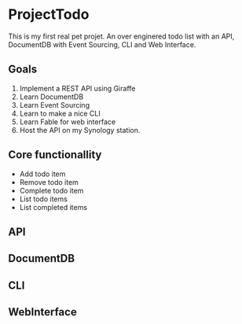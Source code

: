 # ProjectTodo

This is my first real pet projet. An over enginered todo list with an API, DocumentDB with Event Sourcing, CLI and Web Interface.

## Goals

1. Implement a REST API using Giraffe
2. Learn DocumentDB
3. Learn Event Sourcing
4. Learn to make a nice CLI
5. Learn Fable for web interface
6. Host the API on my Synology station.

## Core functionallity

* Add todo item
* Remove todo item
* Complete todo item
* List todo items
* List completed items

## API

## DocumentDB

## CLI

## WebInterface
